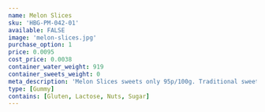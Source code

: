 ```yaml
---
name: Melon Slices
sku: 'HBG-PM-042-01'
available: FALSE
image: 'melon-slices.jpg'
purchase_option: 1
price: 0.0095
cost_price: 0.0038
container_water_weight: 919
container_sweets_weight: 0
meta_description: 'Melon Slices sweets only 95p/100g. Traditional sweets and more at Humbugs Confectionery Store. Specialists in satisfying your sweet tooth!'
type: [Gummy]
contains: [Gluten, Lactose, Nuts, Sugar]
---
```

